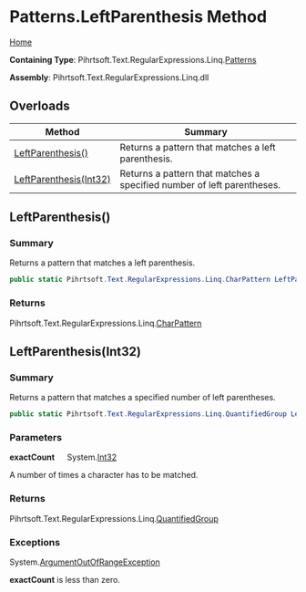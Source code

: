 # Patterns\.LeftParenthesis Method

[Home](../../../../../../README.md)

**Containing Type**: Pihrtsoft\.Text\.RegularExpressions\.Linq\.[Patterns](../README.md)

**Assembly**: Pihrtsoft\.Text\.RegularExpressions\.Linq\.dll

## Overloads

| Method | Summary |
| ------ | ------- |
| [LeftParenthesis()](#Pihrtsoft_Text_RegularExpressions_Linq_Patterns_LeftParenthesis) | Returns a pattern that matches a left parenthesis\. |
| [LeftParenthesis(Int32)](#Pihrtsoft_Text_RegularExpressions_Linq_Patterns_LeftParenthesis_System_Int32_) | Returns a pattern that matches a specified number of left parentheses\. |

## LeftParenthesis\(\) <a name="Pihrtsoft_Text_RegularExpressions_Linq_Patterns_LeftParenthesis"></a>

### Summary

Returns a pattern that matches a left parenthesis\.

```csharp
public static Pihrtsoft.Text.RegularExpressions.Linq.CharPattern LeftParenthesis()
```

### Returns

Pihrtsoft\.Text\.RegularExpressions\.Linq\.[CharPattern](../../CharPattern/README.md)

## LeftParenthesis\(Int32\) <a name="Pihrtsoft_Text_RegularExpressions_Linq_Patterns_LeftParenthesis_System_Int32_"></a>

### Summary

Returns a pattern that matches a specified number of left parentheses\.

```csharp
public static Pihrtsoft.Text.RegularExpressions.Linq.QuantifiedGroup LeftParenthesis(int exactCount)
```

### Parameters

**exactCount** &emsp; System\.[Int32](https://docs.microsoft.com/en-us/dotnet/api/system.int32)

A number of times a character has to be matched\.

### Returns

Pihrtsoft\.Text\.RegularExpressions\.Linq\.[QuantifiedGroup](../../QuantifiedGroup/README.md)

### Exceptions

System\.[ArgumentOutOfRangeException](https://docs.microsoft.com/en-us/dotnet/api/system.argumentoutofrangeexception)

**exactCount** is less than zero\.

